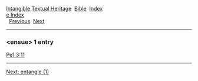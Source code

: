 [Intangible Textual Heritage](../../index)  [Bible](../index) 
[Index](index)   
[e Index](_e_)  
  [Previous](c03750)  [Next](c03752) 

------------------------------------------------------------------------

### &lt;ensue&gt; 1 entry

[Pe1 3:11](../kjv/pe1003.htm#011)  

------------------------------------------------------------------------

[Next: entangle (1)](c03752)
